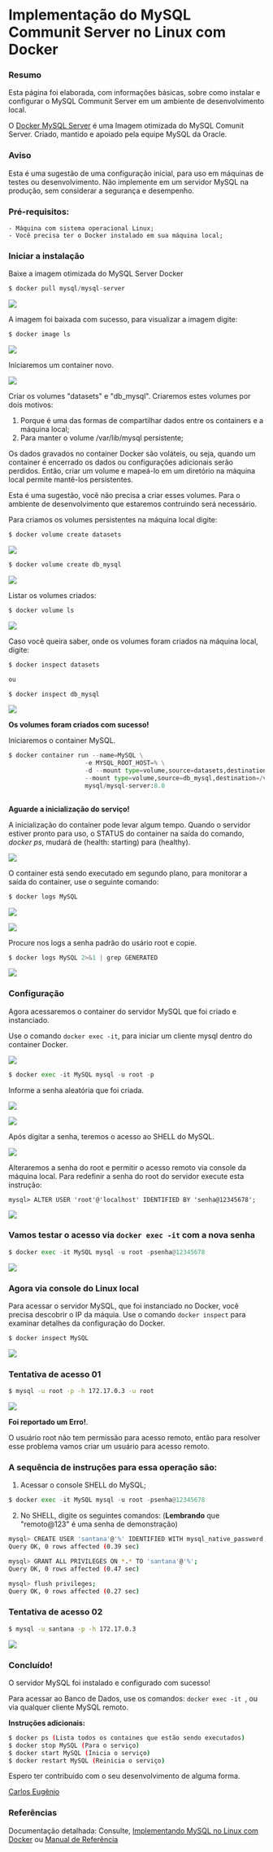 # Implementação do MySQL Communit Server no Linux com Docker


### Resumo


Esta página foi elaborada, com informações básicas, sobre como instalar e configurar o MySQL Communit Server em um ambiente de desenvolvimento local.


O [Docker MySQL Server](https://hub.docker.com/r/mysql/mysql-server) é uma Imagem otimizada do MySQL Comunit Server. Criado, mantido e apoiado pela equipe MySQL da Oracle.


### Aviso

Esta é uma sugestão de uma configuração inicial, para uso em máquinas de testes ou desenvolvimento. Não implemente em um servidor MySQL na produção, sem considerar a segurança e desempenho.



### Pré-requisitos:    

    - Máquina com sistema operacional Linux;
    - Você precisa ter o Docker instalado em sua máquina local;



### Iniciar a instalação


Baixe a imagem otimizada do MySQL Server Docker

<!-- #region -->
```python
$ docker pull mysql/mysql-server
```
<!-- #endregion -->

![](img/docker-pull-mysql-server.png)


A imagem foi baixada com sucesso, para visualizar a imagem digite:

<!-- #region -->
```python
$ docker image ls
```
<!-- #endregion -->

![](img/docker-image-ls.png)


Iniciaremos um container novo.


![](img/docker-container-run.png)


Criar os volumes "datasets" e "db_mysql". Criaremos estes volumes por dois motivos:

1. Porque é uma das formas de compartilhar dados entre os containers e a máquina local;
2. Para manter o volume /var/lib/mysql persistente; 

Os dados gravados no container Docker são voláteis, ou seja, quando um container é encerrado os dados ou configurações adicionais serão perdidos. Então, criar um volume e mapeá-lo em um diretório na máquina local permite mantê-los persistentes. 

Esta é uma sugestão, você não precisa a criar esses volumes. Para o ambiente de desenvolvimento que estaremos contruindo será necessário.



Para criamos os volumes persistentes na máquina local digite:

<!-- #region -->
```python
$ docker volume create datasets

```

<!-- #endregion -->

![](img/docker-volume-create.png)

<!-- #region -->
```python
$ docker volume create db_mysql

```
<!-- #endregion -->

![](img/docker-volume-create2.png)


Listar os volumes criados:

<!-- #region -->
```python
$ docker volume ls

```
<!-- #endregion -->

![](img/docker-volumes.png)


Caso você queira saber, onde os volumes foram criados na máquina local, digite:

<!-- #region -->
```python
$ docker inspect datasets

ou 

$ docker inspect db_mysql

```
<!-- #endregion -->

![](img/docker-inspect.png)


**Os volumes foram criados com sucesso!**


Iniciaremos o container MySQL.

<!-- #region -->
```python
$ docker container run --name=MySQL \
                     -e MYSQL_ROOT_HOST=% \
                     -d --mount type=volume,source=datasets,destination=/opt/datasets \
                     --mount type=volume,source=db_mysql,destination=/var/lib/mysql  \
                     mysql/mysql-server:8.0
        
```
<!-- #endregion -->

**Aguarde a inicialização do serviço!**


A inicialização do container pode levar algum tempo. Quando o servidor estiver pronto para uso, o STATUS do container na saída do comando, *docker ps*, mudará de (health: starting) para (healthy).


![](img/docker-container-run-ps.png)


O container está sendo executado em segundo plano, para monitorar a saída do container, use o seguinte comando:

<!-- #region -->
```python
$ docker logs MySQL

```
<!-- #endregion -->

![](img/docker-log-mysql.png)


![](img/docker-logs-mysql.png)


Procure nos logs a senha padrão do usário root e copie.

<!-- #region -->
```python
$ docker logs MySQL 2>&1 | grep GENERATED
```
<!-- #endregion -->

![](img/docker-logs-senha.png)


### Configuração


Agora acessaremos o container do servidor MySQL que foi criado e instanciado.


Use o comando ``` docker exec -it ```, para iniciar um cliente mysql dentro do container Docker.


![](img/docker-exec-it.png)

<!-- #region -->
```python
$ docker exec -it MySQL mysql -u root -p
```
<!-- #endregion -->

Informe a senha aleatória que foi criada.


![](img/docker-log-senha-mysql.png)


![](img/docker-exec-it-root.png)


Após digitar a senha, teremos o acesso ao SHELL do MySQL.


![](img/mysql.png)


Alteraremos a senha do root e permitir o acesso remoto via console da máquina local. Para  redefinir a senha do root do servidor execute esta instrução:


```mysql 
mysql> ALTER USER 'root'@'localhost' IDENTIFIED BY 'senha@12345678';
``` 


![](img/alter-user1.png)


### Vamos testar o acesso via ``` docker exec -it ``` com a nova senha

<!-- #region -->
```python 
$ docker exec -it MySQL mysql -u root -psenha@12345678
``` 
<!-- #endregion -->

![](img/docker-exe-mysql-uroot.png)


### Agora via console do Linux local


Para acessar o servidor MySQL, que foi instanciado no Docker, você precisa descobrir o IP da máquia. Use o comando ``` docker inspect ``` para examinar detalhes da configuração do Docker.

<!-- #region -->
```python 
$ docker inspect MySQL
```
<!-- #endregion -->

![](img/ip-addr.png)


### Tentativa de acesso 01 

<!-- #region -->
```bash 
$ mysql -u root -p -h 172.17.0.3 -u root
``` 
<!-- #endregion -->

![](img/erro1.png)


**Foi reportado um Erro!**. 

O usuário root não tem permissão para acesso remoto, então para resolver esse problema vamos criar um usuário para acesso remoto.


### A sequência de instruções para essa operação são:


1. Acessar o console SHELL do MySQL;

<!-- #region -->
```python 
$ docker exec -it MySQL mysql -u root -psenha@12345678
``` 
<!-- #endregion -->

2. No SHELL, digite os seguintes comandos: (**Lembrando** que "remoto@123" é uma senha de demonstração)

<!-- #region -->
```bash 
mysql> CREATE USER 'santana'@'%' IDENTIFIED WITH mysql_native_password BY 'remoto@123';
Query OK, 0 rows affected (0.39 sec)

mysql> GRANT ALL PRIVILEGES ON *.* TO 'santana'@'%';
Query OK, 0 rows affected (0.47 sec)

mysql> flush privileges;
Query OK, 0 rows affected (0.27 sec)
```
<!-- #endregion -->

### Tentativa de acesso 02

<!-- #region -->
```bash 
$ mysql -u santana -p -h 172.17.0.3 
``` 
<!-- #endregion -->

![](img/mysql-h.png)


### Concluído!

O servidor MySQL foi instalado e configurado com sucesso! 

Para acessar ao Banco de Dados, use os comandos: ```docker exec -it ```, ou via qualquer cliente MySQL remoto.



**Instruções adicionais:**

<!-- #region -->
```bash 
$ docker ps (Lista todos os containes que estão sendo executados)
$ docker stop MySQL (Para o serviço)
$ docker start MySQL (Inicia o serviço)
$ docker restart MySQL (Reinicia o serviço)

``` 
<!-- #endregion -->

Espero ter contribuido com o seu desenvolvimento de alguma forma.


[Carlos Eugênio](https://carlosemsantana.github.io/) 


### Referências


Documentação detalhada: Consulte, [Implementando MySQL no Linux com Docker](https://dev.mysql.com/doc/refman/8.0/en/linux-installation-docker.html) ou [Manual de Referência](https://dev.mysql.com/doc/refman/8.0/en/)
